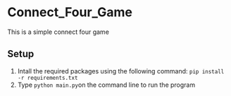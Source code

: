 # Connect_Four_Game
This is a simple connect four game

## Setup
1. Intall the required packages using the following command: `pip install -r requirements.txt`
2. Type `python main.py`on the command line to run the program
